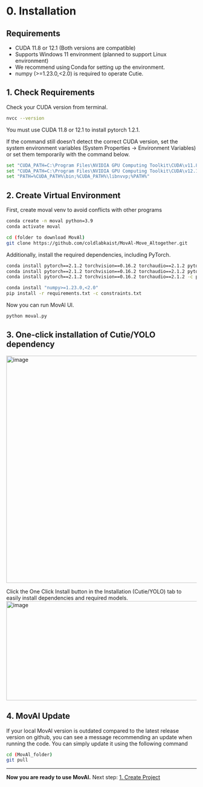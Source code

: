 # 0. Installation

## Requirements
- CUDA 11.8 or 12.1 (Both versions are compatible) 
- Supports Windows 11 environment (planned to support Linux environment)
- We recommend using Conda for setting up the environment.
- numpy (>=1.23.0,<2.0) is required to operate Cutie.

## 1. Check Requirements
Check your CUDA version from terminal.
```bash
nvcc --version
```
You must use CUDA 11.8 or 12.1 to install pytorch 1.2.1. 

If the command still doesn’t detect the correct CUDA version, set the system environment variables 
(System Properties → Environment Variables) or set them temporarily with the command below.
```bash
set "CUDA_PATH=C:\Program Files\NVIDIA GPU Computing Toolkit\CUDA\v11.8"  # for CUDA 11.8
set "CUDA_PATH=C:\Program Files\NVIDIA GPU Computing Toolkit\CUDA\v12.1"  # for CUDA 12.1
set "PATH=%CUDA_PATH%\bin;%CUDA_PATH%\libnvvp;%PATH%"
```

## 2. Create Virtual Environment
First, create moval venv to avoid conflicts with other programs
```bash
conda create -n moval python=3.9
conda activate moval

cd (folder to download MovAl)
git clone https://github.com/coldlabkaist/MovAl-Move_Altogether.git
```
Additionally, install the required dependencies, including PyTorch.
```bash
conda install pytorch==2.1.2 torchvision==0.16.2 torchaudio==2.1.2 pytorch-cuda=11.8 -c pytorch -c nvidia  # for CUDA 11.8, Window
conda install pytorch==2.1.2 torchvision==0.16.2 torchaudio==2.1.2 pytorch-cuda=12.1 -c pytorch -c nvidia  # for CUDA 12.1, Window
conda install pytorch==2.1.2 torchvision==0.16.2 torchaudio==2.1.2 -c pytorch  # for Linux

conda install "numpy>=1.23.0,<2.0"
pip install -r requirements.txt -c constraints.txt
```
Now you can run MovAl UI.
``` bash
python moval.py
```

## 3. One-click installation of Cutie/YOLO dependency
<img width="884" height="602" alt="image" src="https://github.com/user-attachments/assets/cc934834-acac-4529-86a8-26d190afcfba" />

Click the One Click Install button in the Installation (Cutie/YOLO) tab to easily install dependencies and required models.
<img width="558" height="263" alt="image" src="https://github.com/user-attachments/assets/803a8381-deb7-4c56-a3e0-f65798ba8333" />

## 4. MovAl Update
If your local MovAl version is outdated compared to the latest release version on github, you can see a message recommending an update when running the code. 
You can simply update it using the following command
```bash
cd (MovAl_folder)
git pull
```

---

**Now you are ready to use MovAl.**
Next step: [1. Create Project](https://github.com/coldlabkaist/MovAl/blob/main/tutorial/1_Create_Project.md)
